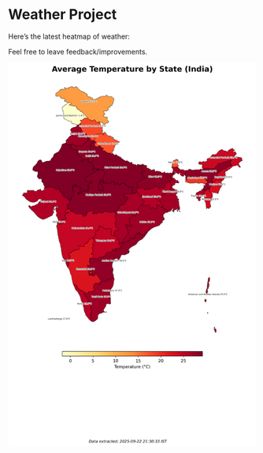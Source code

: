 # Weather Project

Here’s the latest heatmap of weather:

Feel free to leave feedback/improvements.

![India Heatmap](docs/assets/india_heatmap.png?v=D172A3)

